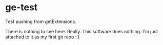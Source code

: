 ge-test
=======

Test pushing from getExtensions.

There is nothing to see here.  Really.  This software does nothing.  I'm just attached to it as my first git repo :'(
